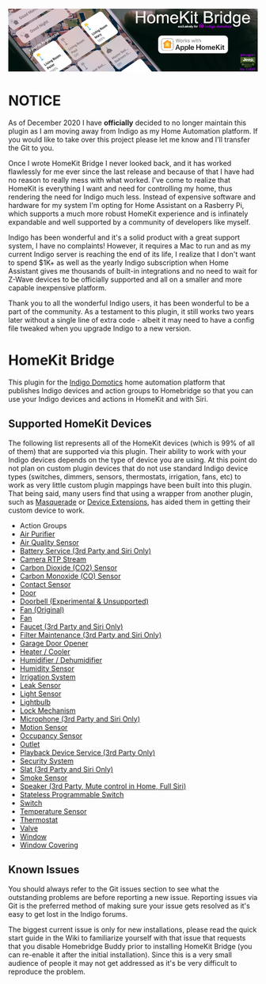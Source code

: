 ![](https://raw.githubusercontent.com/Colorado4Wheeler/WikiDocs/master/HomeKit-Bridge/header.png)

# NOTICE

As of December 2020 I have __officially__ decided to no longer maintain this plugin as I am moving away from Indigo as my Home Automation platform.  If you would like to take over this project please let me know and I'll transfer the Git to you.

Once I wrote HomeKit Bridge I never looked back, and it has worked flawlessly for me ever since the last release and because of that I have had no reason to really mess with what worked.  I've come to realize that HomeKit is everything I want and need for controlling my home, thus rendering the need for Indigo much less.  Instead of expensive software and hardware for my system I'm opting for Home Assistant on a Rasberry Pi, which supports a much more robust HomeKit experience and is infinately expandable and well supported by a community of developers like myself.

Indigo has been wonderful and it's a solid product with a great support system, I have no complaints!  However, it requires a Mac to run and as my current Indigo server is reaching the end of its life, I realize that I don't want to spend $1K+ as well as the yearly Indigo subscription when Home Assistant gives me thousands of built-in integrations and no need to wait for Z-Wave devices to be officially supported and all on a smaller and more capable inexpensive platform.

Thank you to all the wonderful Indigo users, it has been wonderful to be a part of the community.  As a testament to this plugin, it still works two years later without a single line of extra code - albeit it may need to have a config file tweaked when you upgrade Indigo to a new version.

# HomeKit Bridge

This plugin for the [Indigo Domotics](http://www.indigodomo.com/) home automation platform that publishes Indigo devices and action groups to Homebridge so that you can use your Indigo devices and actions in HomeKit and with Siri.

## Supported HomeKit Devices

The following list represents all of the HomeKit devices (which is 99% of all of them) that are supported via this plugin.  Their ability to work with your Indigo devices depends on the type of device you are using.  At this point do not plan on custom plugin devices that do not use standard Indigo device types (switches, dimmers, sensors, thermostats, irrigation, fans, etc) to work as very little custom plugin mappings have been built into this plugin.  That being said, many users find that using a wrapper from another plugin, such as [Masquerade](http://www.indigodomo.com/pluginstore/34/) or [Device Extensions](http://www.indigodomo.com/pluginstore/126/), has aided them in getting their custom device to work.

* Action Groups
* [Air Purifier](https://github.com/Colorado4Wheeler/HomeKit-Bridge/wiki/HomeKit-Model-Reference#airpurifier)
* [Air Quality Sensor](https://github.com/Colorado4Wheeler/HomeKit-Bridge/wiki/HomeKit-Model-Reference#airqualitysensor)
* [Battery Service (3rd Party and Siri Only)](https://github.com/Colorado4Wheeler/HomeKit-Bridge/wiki/HomeKit-Model-Reference#batteryservice)
* [Camera RTP Stream](https://github.com/Colorado4Wheeler/HomeKit-Bridge/wiki/HomeKit-Model-Reference#camerartpstreammanagement)
* [Carbon Dioxide (CO2) Sensor](https://github.com/Colorado4Wheeler/HomeKit-Bridge/wiki/HomeKit-Model-Reference#carbondioxidesensor)
* [Carbon Monoxide (CO) Sensor](https://github.com/Colorado4Wheeler/HomeKit-Bridge/wiki/HomeKit-Model-Reference#carbonmonoxidesensor)
* [Contact Sensor](https://github.com/Colorado4Wheeler/HomeKit-Bridge/wiki/HomeKit-Model-Reference#contactsensor)
* [Door](https://github.com/Colorado4Wheeler/HomeKit-Bridge/wiki/HomeKit-Model-Reference#door)
* [Doorbell (Experimental & Unsupported)](https://github.com/Colorado4Wheeler/HomeKit-Bridge/wiki/HomeKit-Model-Reference#doorbell)
* [Fan (Original)](https://github.com/Colorado4Wheeler/HomeKit-Bridge/wiki/HomeKit-Model-Reference#fan)
* [Fan](https://github.com/Colorado4Wheeler/HomeKit-Bridge/wiki/HomeKit-Model-Reference#fanv2)
* [Faucet (3rd Party and Siri Only)](https://github.com/Colorado4Wheeler/HomeKit-Bridge/wiki/HomeKit-Model-Reference#faucet)
* [Filter Maintenance (3rd Party and Siri Only)](https://github.com/Colorado4Wheeler/HomeKit-Bridge/wiki/HomeKit-Model-Reference#filtermaintenance)
* [Garage Door Opener](https://github.com/Colorado4Wheeler/HomeKit-Bridge/wiki/HomeKit-Model-Reference#garagedooropener)
* [Heater / Cooler](https://github.com/Colorado4Wheeler/HomeKit-Bridge/wiki/HomeKit-Model-Reference#heatercooler)
* [Humidifier / Dehumidifier](https://github.com/Colorado4Wheeler/HomeKit-Bridge/wiki/HomeKit-Model-Reference#humidifierdehumidifier)
* [Humidity Sensor](https://github.com/Colorado4Wheeler/HomeKit-Bridge/wiki/HomeKit-Model-Reference#humiditysensor)
* [Irrigation System](https://github.com/Colorado4Wheeler/HomeKit-Bridge/wiki/HomeKit-Model-Reference#irrigationsystem)
* [Leak Sensor](https://github.com/Colorado4Wheeler/HomeKit-Bridge/wiki/HomeKit-Model-Reference#leaksensor)
* [Light Sensor](https://github.com/Colorado4Wheeler/HomeKit-Bridge/wiki/HomeKit-Model-Reference#lightsensor)
* [Lightbulb](https://github.com/Colorado4Wheeler/HomeKit-Bridge/wiki/HomeKit-Model-Reference#lightbulb)
* [Lock Mechanism](https://github.com/Colorado4Wheeler/HomeKit-Bridge/wiki/HomeKit-Model-Reference#lockmechanism)
* [Microphone (3rd Party and Siri Only)](https://github.com/Colorado4Wheeler/HomeKit-Bridge/wiki/HomeKit-Model-Reference#microphone)
* [Motion Sensor](https://github.com/Colorado4Wheeler/HomeKit-Bridge/wiki/HomeKit-Model-Reference#motionsensor)
* [Occupancy Sensor](https://github.com/Colorado4Wheeler/HomeKit-Bridge/wiki/HomeKit-Model-Reference#occupancysensor)
* [Outlet](https://github.com/Colorado4Wheeler/HomeKit-Bridge/wiki/HomeKit-Model-Reference#outlet)
* [Playback Device Service (3rd Party Only)](https://github.com/Colorado4Wheeler/HomeKit-Bridge/wiki/HomeKit-Model-Reference#playbackdeviceservice)
* [Security System](https://github.com/Colorado4Wheeler/HomeKit-Bridge/wiki/HomeKit-Model-Reference#securitysystem)
* [Slat (3rd Party and Siri Only)](https://github.com/Colorado4Wheeler/HomeKit-Bridge/wiki/HomeKit-Model-Reference#slat)
* [Smoke Sensor](https://github.com/Colorado4Wheeler/HomeKit-Bridge/wiki/HomeKit-Model-Reference#smokesensor)
* [Speaker (3rd Party, Mute control in Home, Full Siri)](https://github.com/Colorado4Wheeler/HomeKit-Bridge/wiki/HomeKit-Model-Reference#speaker)
* [Stateless Programmable Switch](https://github.com/Colorado4Wheeler/HomeKit-Bridge/wiki/HomeKit-Model-Reference#statelessprogrammableswitch)
* [Switch](https://github.com/Colorado4Wheeler/HomeKit-Bridge/wiki/HomeKit-Model-Reference#switch)
* [Temperature Sensor](https://github.com/Colorado4Wheeler/HomeKit-Bridge/wiki/HomeKit-Model-Reference#temperaturesensor)
* [Thermostat](https://github.com/Colorado4Wheeler/HomeKit-Bridge/wiki/HomeKit-Model-Reference#thermostat)
* [Valve](https://github.com/Colorado4Wheeler/HomeKit-Bridge/wiki/HomeKit-Model-Reference#valve)
* [Window](https://github.com/Colorado4Wheeler/HomeKit-Bridge/wiki/HomeKit-Model-Reference#window)
* [Window Covering](https://github.com/Colorado4Wheeler/HomeKit-Bridge/wiki/HomeKit-Model-Reference#windowcovering)

## Known Issues

You should always refer to the Git issues section to see what the outstanding problems are before reporting a new issue.  Reporting issues via Git is the preferred method of making sure your issue gets resolved as it's easy to get lost in the Indigo forums.

The biggest current issue is only for new installations, please read the quick start guide in the Wiki to familiarize yourself with that issue that requests that you disable Homebridge Buddy prior to installing HomeKit Bridge (you can re-enable it after the initial installation).  Since this is a very small audience of people it may not get addressed as it's be very difficult to reproduce the problem.
